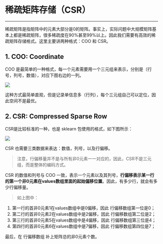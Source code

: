<!-- toc -->

# 稀疏矩阵存储（CSR）

---

稀疏矩阵是指矩阵中的元素大部分是0的矩阵。事实上，实际问题中大规模矩阵基本上都是稀疏矩阵，很多稀疏度在90%甚至99%以上。因此我们需要有高效的稀疏矩阵存储格式。这里主要讲两种格式：COO 和 CSR。

## 1. COO: Coordinate

COO 是最简单的一种格式，每一个元素需要用一个三元组来表示，分别是（行号，列号，数值），对应下图右边的一列。

![](https://ws4.sinaimg.cn/large/006tNc79gy1fz1bfr8oy6j30d906y3ym.jpg)

这种方式最简单直观，但是记录单信息多（行列），每个三元组自己可以定位，因此空间不是最优。

## 2. CSR: Compressed Sparse Row

CSR是比较标准的一种，也是 sklearn 包使用的格式，如下图所示：

![](https://ws3.sinaimg.cn/large/006tNc79gy1fz1bljo8psj30db071q31.jpg)

CSR 也需要三类数据来表达：数值，列号，以及行偏移。

> 注意，行偏移量并不是与所有非0元素一一对应的，因此，CSR不是三元组，而是整体的编码方式。

CSR 的数值和列号与 COO 一致，表示一个元素以及其列号，**行偏移表示某一行的第一个非0元素在values数组里面的起始偏移位置**。因此，有多少行，就会有多少行偏移量。

> 如上图中：
1. 第一行的首非0元素1在values数组中是0偏移，因此 行偏移数组第一位是0；
2. 第二行的首非0元素2在values数组中是2偏移，因此 行偏移数组第二位是2；
3. 第三行的首非0元素5在values数组中是4偏移，因此 行偏移数组第三位是4；
4. 第四行的首非0元素6在values数组中是7偏移，因此 行偏移数组第四位是7；

最后，在 行偏移数组 补上矩阵总的非0元素个数。
